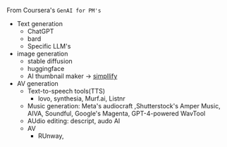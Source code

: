 



From Coursera's `GenAI for PM's`


* Text generation
	* ChatGPT
	* bard
	* Specific LLM's 
* image generation
	* stable diffusion
	* huggingface
	* AI thumbnail maker $\rightarrow$ [simpllify](https://app.simplified.com/design?open=generate-ai)   
* AV generation
	* Text-to-speech tools(TTS)
		* lovo, synthesia, Murf.ai, Listnr
	* Music generation: Meta's audiocraft ,Shutterstock's Amper Music, AIVA, Soundful, Google's Magenta, GPT-4-powered WavTool
	* AUdio editing: descript, audo AI
	* AV
		* RUnway, 
